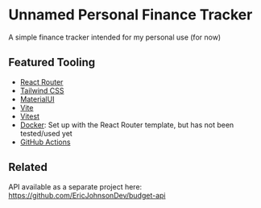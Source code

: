 # Unnamed Personal Finance Tracker

A simple finance tracker intended for my personal use (for now)

## Featured Tooling

- [React Router](https://reactrouter.com/)
- [Tailwind CSS](https://tailwindcss.com/)
- [MaterialUI](https://mui.com/material-ui/)
- [Vite](https://vite.dev/)
- [Vitest](https://vitest.dev/)
- [Docker](https://www.docker.com/): Set up with the React Router template, but has not been tested/used yet
- [GitHub Actions](https://github.com/features/actions)

## Related

API available as a separate project here: https://github.com/EricJohnsonDev/budget-api

